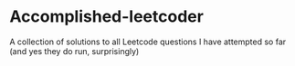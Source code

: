# Accomplished-leetcoder
A collection of solutions to all Leetcode questions I have attempted so far (and yes they do run, surprisingly)
